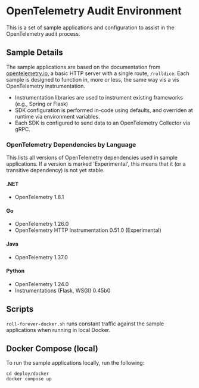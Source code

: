 # OpenTelemetry Audit Environment

This is a set of sample applications and configuration to assist in the
OpenTelemetry audit process.

## Sample Details

The sample applications are based on the documentation from
[opentelemetry.io](https://opentelemetry.io/), a basic HTTP server with a single
route, `/rolldice`. Each sample is designed to function in, more or less, the
same way vis a vis OpenTelemetry instrumentation.

- Instrumentation libraries are used to instrument existing frameworks (e.g.,
  Spring or Flask)
- SDK configuration is performed in-code using defaults, and overriden at
  runtime via environment variables.
- Each SDK is configured to send data to an OpenTelemetry Collector via gRPC.

### OpenTelemetry Dependencies by Language

This lists all versions of OpenTelemetry dependencies used in sample
applications. If a version is marked 'Experimental', this means that it (or a
transitive dependency) is not yet stable.

#### .NET

- OpenTelemetry 1.8.1

#### Go

- OpenTelemetry 1.26.0
- OpenTelemetry HTTP Instrumentation 0.51.0 (Experimental)

#### Java

- OpenTelemetry 1.37.0

#### Python

- OpenTelemetry 1.24.0
- Instrumentations (Flask, WSGI) 0.45b0

## Scripts

`roll-forever-docker.sh` runs constant traffic against the sample applications
when running in local Docker.

## Docker Compose (local)

To run the sample applications locally, run the following:

```shell
cd deploy/docker
docker compose up
```
